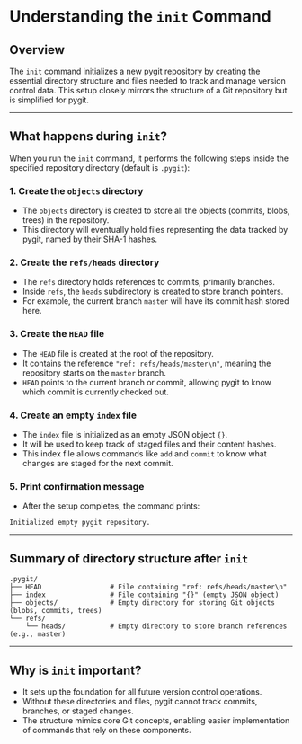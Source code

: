 # Understanding the `init` Command

## Overview

The `init` command initializes a new pygit repository by creating the essential directory structure and files needed to track and manage version control data. This setup closely mirrors the structure of a Git repository but is simplified for pygit.

---

## What happens during `init`?

When you run the `init` command, it performs the following steps inside the specified repository directory (default is `.pygit`):

### 1. Create the `objects` directory

- The `objects` directory is created to store all the objects (commits, blobs, trees) in the repository.
- This directory will eventually hold files representing the data tracked by pygit, named by their SHA-1 hashes.

### 2. Create the `refs/heads` directory

- The `refs` directory holds references to commits, primarily branches.
- Inside `refs`, the `heads` subdirectory is created to store branch pointers.
- For example, the current branch `master` will have its commit hash stored here.

### 3. Create the `HEAD` file

- The `HEAD` file is created at the root of the repository.
- It contains the reference `"ref: refs/heads/master\n"`, meaning the repository starts on the `master` branch.
- `HEAD` points to the current branch or commit, allowing pygit to know which commit is currently checked out.

### 4. Create an empty `index` file

- The `index` file is initialized as an empty JSON object `{}`.
- It will be used to keep track of staged files and their content hashes.
- This index file allows commands like `add` and `commit` to know what changes are staged for the next commit.

### 5. Print confirmation message

- After the setup completes, the command prints:
```
Initialized empty pygit repository.
```

---

## Summary of directory structure after `init`

```
.pygit/
├── HEAD                 # File containing "ref: refs/heads/master\n"
├── index                # File containing "{}" (empty JSON object)
├── objects/             # Empty directory for storing Git objects (blobs, commits, trees)
└── refs/
    └── heads/           # Empty directory to store branch references (e.g., master)

```

---

## Why is `init` important?

- It sets up the foundation for all future version control operations.
- Without these directories and files, pygit cannot track commits, branches, or staged changes.
- The structure mimics core Git concepts, enabling easier implementation of commands that rely on these components.




